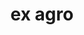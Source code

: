 ---
title: ex agro
meaning: out of the field
ch: 9
di: (ablative singular)
pos: prepphrase
preposition: ex
noun: agro
---